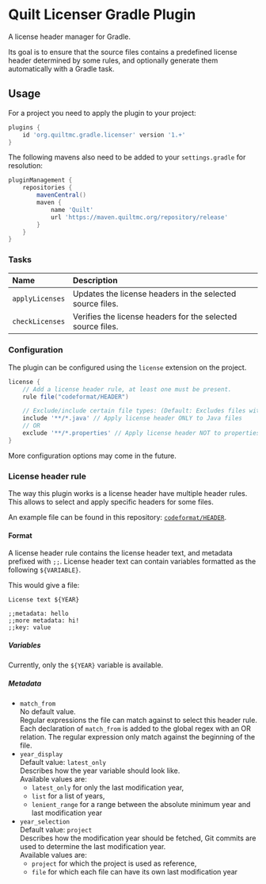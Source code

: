 # Quilt Licenser Gradle Plugin

A license header manager for Gradle.

Its goal is to ensure that the source files contains a predefined license header determined by some rules, and optionally generate them automatically with a Gradle task.

## Usage

For a project you need to apply the plugin to your project:

```groovy
plugins {
	id 'org.quiltmc.gradle.licenser' version '1.+'
}
```

The following mavens also need to be added to your `settings.gradle` for resolution:

```groovy
pluginManagement {
	repositories {
		mavenCentral()
		maven {
			name 'Quilt'
			url 'https://maven.quiltmc.org/repository/release'
		}
	}
}
```

### Tasks

| Name            | Description                                                 |
|:----------------|:------------------------------------------------------------|
| `applyLicenses` | Updates the license headers in the selected source files.   |
| `checkLicenses` | Verifies the license headers for the selected source files. |

### Configuration

The plugin can be configured using the `license` extension on the project.

```groovy
license {
	// Add a license header rule, at least one must be present.
	rule file("codeformat/HEADER")

	// Exclude/include certain file types: (Default: Excludes files without standard comment format and binary files)
	include '**/*.java' // Apply license header ONLY to Java files
	// OR
	exclude '**/*.properties' // Apply license header NOT to properties files
}
```

More configuration options may come in the future.

### License header rule

The way this plugin works is a license header have multiple header rules.
This allows to select and apply specific headers for some files.

An example file can be found in this repository: [`codeformat/HEADER`](./codeformat/HEADER).

#### Format

A license header rule contains the license header text, and metadata prefixed with `;;`.
License header text can contain variables formatted as the following `${VARIABLE}`.

This would give a file:
```
License text ${YEAR}

;;metadata: hello
;;more metadata: hi!
;;key: value
```

##### Variables

Currently, only the `${YEAR}` variable is available.

##### Metadata

 - `match_from`  
   No default value.  
   Regular expressions the file can match against to select this header rule.
   Each declaration of `match_from` is added to the global regex with an OR relation.
   The regular expression only match against the beginning of the file.
 - `year_display`  
   Default value: `latest_only`  
   Describes how the year variable should look like.  
   Available values are:
   - `latest_only` for only the last modification year,
   - `list` for a list of years,
   - `lenient_range` for a range between the absolute minimum year and last modification year
 - `year_selection`  
   Default value: `project`  
   Describes how the modification year should be fetched,
   Git commits are used to determine the last modification year.  
   Available values are:
   - `project` for which the project is used as reference,
   - `file` for which each file can have its own last modification year
